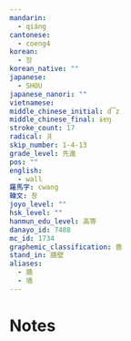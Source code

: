 ```yaml
---
mandarin:
  - qiáng
cantonese:
  - coeng4
korean:
  - 장
korean_native: ""
japanese:
  - SHOU
japanese_nanori: ""
vietnamese:
middle_chinese_initial: d͡z
middle_chinese_final: ɨɐŋ
stroke_count: 17
radical: 爿
skip_number: 1-4-13
grade_level: 先進
pos: ""
english:
  - wall
羅馬字: cwang
韓文: 촹
joyo_level: ""
hsk_level: ""
hanmun_edu_level: 高等
danayo_id: 7488
mc_id: 1734
graphemic_classification: 嗇
stand_in: 牆壁
aliases:
  - 牆
  - 墙
---
```


# Notes
